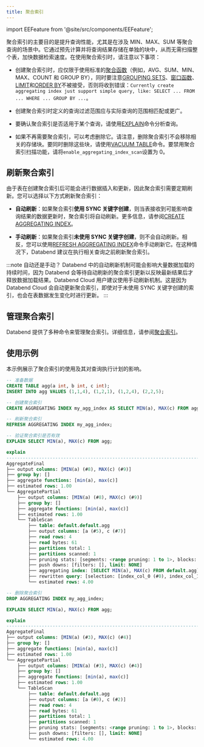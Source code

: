 ```yaml
---
title: 聚合索引
---
```


import EEFeature from '@site/src/components/EEFeature';

<EEFeature featureName='AGGREGATING INDEX'/>

聚合索引的主要目的是提升查询性能，尤其是在涉及 MIN、MAX、SUM 等聚合查询的场景中。它通过预先计算并将查询结果存储在单独的块中，从而无需扫描整个表，加快数据检索速度。在使用聚合索引时，请注意以下事项：

- 创建聚合索引时，应仅限于使用标准的[聚合函数](/sql/sql-functions/aggregate-functions/)（例如，AVG、SUM、MIN、MAX、COUNT 和 GROUP BY），同时要注意[GROUPING SETS](../54-query/01-groupby/group-by-grouping-sets.md)、[窗口函数](/sql/sql-functions/window-functions/)、[LIMIT](/sql/sql-commands/query-syntax/query-select#limit-clause)和[ORDER BY](/sql/sql-commands/query-syntax/query-select#order-by-clause)不被接受，否则将收到错误：`Currently create aggregating index just support simple query, like: SELECT ... FROM ... WHERE ... GROUP BY ...`。

- 创建聚合索引时定义的查询过滤范围应与实际查询的范围相匹配或更广。

- 要确认聚合索引是否适用于某个查询，请使用[EXPLAIN](/sql/sql-commands/explain-cmds/explain)命令分析查询。

- 如果不再需要聚合索引，可以考虑删除它。请注意，删除聚合索引不会移除相关的存储块。要同时删除这些块，请使用[VACUUM TABLE](/sql/sql-commands/ddl/table/vacuum-table)命令。要禁用聚合索引扫描功能，请将`enable_aggregating_index_scan`设置为 0。

## 刷新聚合索引

由于表在创建聚合索引后可能会进行数据插入和更新，因此聚合索引需要定期刷新。您可以选择以下方式刷新聚合索引：

- **自动刷新**：如果聚合索引**使用 SYNC 关键字创建**，则当表接收到可能影响查询结果的数据更新时，聚合索引将自动刷新。更多信息，请参阅[CREATE AGGREGATING INDEX](/sql/sql-commands/ddl/aggregating-index/create-aggregating-index)。

- **手动刷新**：如果聚合索引**未使用 SYNC 关键字创建**，则不会自动刷新。相反，您可以使用[REFRESH AGGREGATING INDEX](/sql/sql-commands/ddl/aggregating-index/refresh-aggregating-index)命令手动刷新它。在这种情况下，Databend 建议在执行相关查询之前刷新聚合索引。

:::note 自动还是手动？
Databend 中的自动刷新机制可能会影响大量数据加载的持续时间，因为 Databend 会等待自动刷新的聚合索引更新以反映最新结果后才释放数据加载结果。Databend Cloud 用户建议使用手动刷新机制。这是因为 Databend Cloud 会自动更新聚合索引，即使对于未使用 SYNC 关键字创建的索引，也会在表数据发生变化时进行更新。
:::

## 管理聚合索引

Databend 提供了多种命令来管理聚合索引。详细信息，请参阅[聚合索引](/sql/sql-commands/ddl/aggregating-index/)。

## 使用示例

本示例展示了聚合索引的使用及其对查询执行计划的影响。

```sql
-- 准备数据
CREATE TABLE agg(a int, b int, c int);
INSERT INTO agg VALUES (1,1,4), (1,2,1), (1,2,4), (2,2,5);

-- 创建聚合索引
CREATE AGGREGATING INDEX my_agg_index AS SELECT MIN(a), MAX(c) FROM agg;

-- 刷新聚合索引
REFRESH AGGREGATING INDEX my_agg_index;

-- 验证聚合索引是否有效
EXPLAIN SELECT MIN(a), MAX(c) FROM agg;

explain                                                                                                               |
----------------------------------------------------------------------------------------------------------------------+
AggregateFinal                                                                                                        |
├── output columns: [MIN(a) (#8), MAX(c) (#9)]                                                                        |
├── group by: []                                                                                                      |
├── aggregate functions: [min(a), max(c)]                                                                             |
├── estimated rows: 1.00                                                                                              |
└── AggregatePartial                                                                                                  |
    ├── output columns: [MIN(a) (#8), MAX(c) (#9)]                                                                    |
    ├── group by: []                                                                                                  |
    ├── aggregate functions: [min(a), max(c)]                                                                         |
    ├── estimated rows: 1.00                                                                                          |
    └── TableScan                                                                                                     |
        ├── table: default.default.agg                                                                                |
        ├── output columns: [a (#5), c (#7)]                                                                          |
        ├── read rows: 4                                                                                              |
        ├── read bytes: 61                                                                                            |
        ├── partitions total: 1                                                                                       |
        ├── partitions scanned: 1                                                                                     |
        ├── pruning stats: [segments: <range pruning: 1 to 1>, blocks: <range pruning: 1 to 1, bloom pruning: 0 to 0>]|
        ├── push downs: [filters: [], limit: NONE]                                                                    |
        ├── aggregating index: [SELECT MIN(a), MAX(c) FROM default.agg]                                               |
        ├── rewritten query: [selection: [index_col_0 (#0), index_col_1 (#1)]]                                        |
        └── estimated rows: 4.00                                                                                      |

-- 删除聚合索引
DROP AGGREGATING INDEX my_agg_index;

EXPLAIN SELECT MIN(a), MAX(c) FROM agg;

explain                                                                                                               |
----------------------------------------------------------------------------------------------------------------------+
AggregateFinal                                                                                                        |
├── output columns: [MIN(a) (#3), MAX(c) (#4)]                                                                        |
├── group by: []                                                                                                      |
├── aggregate functions: [min(a), max(c)]                                                                             |
├── estimated rows: 1.00                                                                                              |
└── AggregatePartial                                                                                                  |
    ├── output columns: [MIN(a) (#3), MAX(c) (#4)]                                                                    |
    ├── group by: []                                                                                                  |
    ├── aggregate functions: [min(a), max(c)]                                                                         |
    ├── estimated rows: 1.00                                                                                          |
    └── TableScan                                                                                                     |
        ├── table: default.default.agg                                                                                |
        ├── output columns: [a (#0), c (#2)]                                                                          |
        ├── read rows: 4                                                                                              |
        ├── read bytes: 61                                                                                            |
        ├── partitions total: 1                                                                                       |
        ├── partitions scanned: 1                                                                                     |
        ├── pruning stats: [segments: <range pruning: 1 to 1>, blocks: <range pruning: 1 to 1, bloom pruning: 0 to 0>]|
        ├── push downs: [filters: [], limit: NONE]                                                                    |
        └── estimated rows: 4.00  
```
